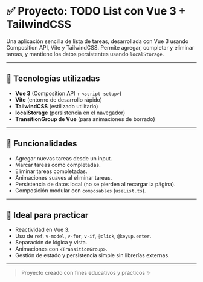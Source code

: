 # ✅ Proyecto: TODO List con Vue 3 + TailwindCSS

Una aplicación sencilla de lista de tareas, desarrollada con Vue 3 usando Composition API, Vite y TailwindCSS. Permite agregar, completar y eliminar tareas, y mantiene los datos persistentes usando `localStorage`.

---

## 🚀 Tecnologías utilizadas

- **Vue 3** (Composition API + `<script setup>`)
- **Vite** (entorno de desarrollo rápido)
- **TailwindCSS** (estilizado utilitario)
- **localStorage** (persistencia en el navegador)
- **TransitionGroup de Vue** (para animaciones de borrado)

---

## 📝 Funcionalidades

- Agregar nuevas tareas desde un input.
- Marcar tareas como completadas.
- Eliminar tareas completadas.
- Animaciones suaves al eliminar tareas.
- Persistencia de datos local (no se pierden al recargar la página).
- Composición modular con `composables` (`useList.ts`).

---

## 🧠 Ideal para practicar

- Reactividad en Vue 3.
- Uso de `ref`, `v-model`, `v-for`, `v-if`, `@click`, `@keyup.enter`.
- Separación de lógica y vista.
- Animaciones con `<TransitionGroup>`.
- Gestión de estado y persistencia simple sin librerías externas.

---

> Proyecto creado con fines educativos y prácticos ✨
